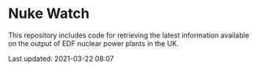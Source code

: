 # Nuke Watch

This repository includes code for retrieving the latest information available on the output of EDF nuclear power plants in the UK.

Last updated: 2021-03-22 08:07